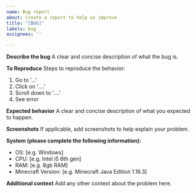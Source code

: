 ```yaml
---
name: Bug report
about: Create a report to help us improve
title: "[BUG]"
labels: bug
assignees: ''

---
```


**Describe the bug**
A clear and concise description of what the bug is.

**To Reproduce**
Steps to reproduce the behavior:
1. Go to '...'
2. Click on '....'
3. Scroll down to '....'
4. See error

**Expected behavior**
A clear and concise description of what you expected to happen.

**Screenshots**
If applicable, add screenshots to help explain your problem.

**System (please complete the following information):**
- OS: [e.g. Windows]
- CPU: [e.g. Intel i5 6th gen]
- RAM: [e.g. 8gb RAM]
- Minecraft Version: [e.g. Minecraft Java Edition 1.16.3]

**Additional context**
Add any other context about the problem here.

